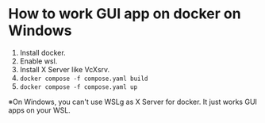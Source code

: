 # How to work GUI app on docker on Windows
1. Install docker.
2. Enable wsl.
3. Install X Server like VcXsrv.
4. `docker compose -f compose.yaml build`
5. `docker compose -f compose.yaml up`

※On Windows, you can't use WSLg as X Server for docker. It just works GUI apps on your WSL.